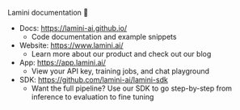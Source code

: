 Lamini documentation 🦙
* Docs: https://lamini-ai.github.io/
  * Code documentation and example snippets
* Website: https://www.lamini.ai/
  * Learn more about our product and check out our blog
* App: https://app.lamini.ai/
  * View your API key, training jobs, and chat playground
* SDK: https://github.com/lamini-ai/lamini-sdk
  * Want the full pipeline? Use our SDK to go step-by-step from inference to evaluation to fine tuning
